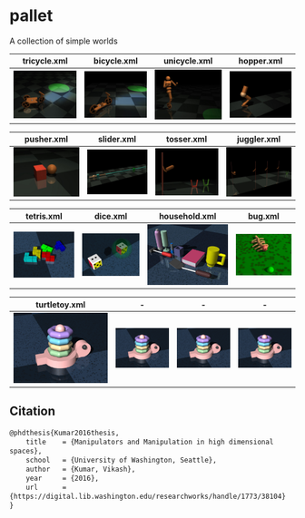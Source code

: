 # pallet
A collection of simple worlds

tricycle.xml           |  bicycle.xml       |unicycle.xml             | hopper.xml          
:-------------------------:|:-------------------------:|:-------------------------:|:-------------------------:
![Alt text](tricycle/tricycle.png?raw=false "tricycle") |  ![Alt text](bicycle/bicycle.png?raw=false "Bicycle") | ![Alt text](unicycle/unicycle.png?raw=false "humanoid on unicycle") | ![Alt text](hopper/hopper.png?raw=false "Hopper")

pusher.xml           |  slider.xml       |tosser.xml             | juggler.xml          
:-------------------------:|:-------------------------:|:-------------------------:|:-------------------------:
![Alt text](pusher/pusher.png?raw=false "Push a block") |  ![Alt text](slider/slider.png?raw=false "Slide on a rail") | ![Alt text](tosser/tosser.png?raw=false "Toss to a bin") | ![Alt text](juggler/juggler.png?raw=false "Juggle to a bin")

tetris.xml           | dice.xml        | household.xml          | bug.xml 
:-------------------------:|:-------------------------:|:-------------------------:|:-------------------------:
![Alt text](tetris/tetris.png?raw=false "play the game of tetris") |  ![Alt text](dice/dice_and_target.png?raw=false "Roll the dice") | ![Alt text](household/household.png?raw=false "Household objects") | ![Alt text](bug/bug.png?raw=false "Bug eating food")

turtletoy.xml           | -      | -    |  -
:-------------------------:|:-------------------------:|:-------------------------:|:-------------------------:
![Alt text](turtletoy/turtletoy.png?raw=false "assemble the turtle") |  ![Alt text](turtletoy/turtletoy.png?raw=false "assemble the turtle") | ![Alt text](turtletoy/turtletoy.png?raw=false "assemble the turtle") | ![Alt text](turtletoy/turtletoy.png?raw=false "assemble the turtle")


## Citation 
``` 
@phdthesis{Kumar2016thesis,
    title    = {Manipulators and Manipulation in high dimensional spaces},
    school   = {University of Washington, Seattle},
    author   = {Kumar, Vikash},
    year     = {2016},
    url      = {https://digital.lib.washington.edu/researchworks/handle/1773/38104}
}
```
